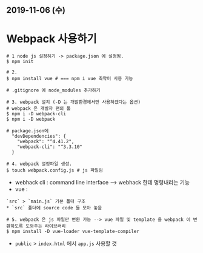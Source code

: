 ## 2019-11-06 (수)
# Webpack 사용하기 
```shell
# 1 node js 설정하기 -> package.json 에 설정됨.  
$ npm init

# 2. 
$ npm install vue # === npm i vue 축약어 사용 가능 

# .gitignore 에 node_modules 추가하기

# 3. webpack 설치 (-D 는 개발환경에서만 사용하겠다는 옵션) 
# webpack 은 개발자 편의 툴 
$ npm i -D webpack-cli
$ npm i -D webpack

```

```
# package.json에
  "devDependencies": {
    "webpack": "^4.41.2",
    "webpack-cli": "^3.3.10"
  }
```

```shell
# 4. webpack 설정파일 생성. 
$ touch webpack.config.js # js 파일임 
```

* webhack cli : command line interface
--> webhack 한데 명령내리는 기능 
* vue : 

```
`src` > `main.js` 기본 폴더 구조 
* `src` 폴더에 source code 들 모아 놓음 
```

```shell
# 5. webpack 은 js 파일만 변환 가능 --> vue 파일 및 template 을 webpack 이 변환하도록 도와주는 라이브러리 
$ npm install -D vue-loader vue-template-compiler
```

* `public` > `index.html` 에서 `app.js` 사용할 것 